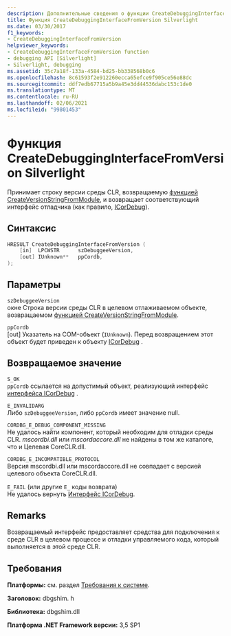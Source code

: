 ```yaml
---
description: Дополнительные сведения о функции CreateDebuggingInterfaceFromVersion для Silverlight
title: Функция CreateDebuggingInterfaceFromVersion Silverlight
ms.date: 03/30/2017
f1_keywords:
- CreateDebuggingInterfaceFromVersion
helpviewer_keywords:
- CreateDebuggingInterfaceFromVersion function
- debugging API [Silverlight]
- Silverlight, debugging
ms.assetid: 35c7a18f-133a-4584-bd25-bb338568b0c6
ms.openlocfilehash: 8c61593f2e912260ecca65efce9f905ce56e88dc
ms.sourcegitcommit: ddf7edb67715a5b9a45e3dd44536dabc153c1de0
ms.translationtype: MT
ms.contentlocale: ru-RU
ms.lasthandoff: 02/06/2021
ms.locfileid: "99801453"
---
```

# <a name="createdebugginginterfacefromversion-function-for-silverlight"></a>Функция CreateDebuggingInterfaceFromVersion Silverlight

Принимает строку версии среды CLR, возвращаемую [функцией CreateVersionStringFromModule](createversionstringfrommodule-function.md), и возвращает соответствующий интерфейс отладчика (как правило, [ICorDebug](icordebug-interface.md)).  
  
## <a name="syntax"></a>Синтаксис  
  
```cpp  
HRESULT CreateDebuggingInterfaceFromVersion (  
    [in]  LPCWSTR      szDebuggeeVersion,  
    [out] IUnknown**   ppCordb,  
);  
```  
  
## <a name="parameters"></a>Параметры  

 `szDebuggeeVersion`\
 окне Строка версии среды CLR в целевом отлаживаемом объекте, возвращаемом [функцией CreateVersionStringFromModule](createversionstringfrommodule-function.md).  
  
 `ppCordb`\
 [out] Указатель на COM-объект (`IUnknown`). Перед возвращением этот объект будет приведен к объекту [ICorDebug](icordebug-interface.md) .  
  
## <a name="return-value"></a>Возвращаемое значение

 `S_OK`\
 `ppCordb` ссылается на допустимый объект, реализующий интерфейс [интерфейса ICorDebug](icordebug-interface.md) .  
  
 `E_INVALIDARG`\
 Либо `szDebuggeeVersion`, либо `ppCordb` имеет значение null.  
  
 `CORDBG_E_DEBUG_COMPONENT_MISSING`\
 Не удалось найти компонент, который необходим для отладки среды CLR. _mscordbi.dll_ или _mscordaccore.dll_ не найдены в том же каталоге, что и Целевая CoreCLR.dll.  
  
 `CORDBG_E_INCOMPATIBLE_PROTOCOL`\
 Версия mscordbi.dll или mscordaccore.dll не совпадает с версией целевого объекта CoreCLR.dll.  
  
 `E_FAIL` (или другие `E_` коды возврата) \
 Не удалось вернуть [Интерфейс ICorDebug](icordebug-interface.md).  
  
## <a name="remarks"></a>Remarks

 Возвращаемый интерфейс предоставляет средства для подключения к среде CLR в целевом процессе и отладки управляемого кода, который выполняется в этой среде CLR.  
  
## <a name="requirements"></a>Требования

 **Платформы:** см. раздел [Требования к системе](../../get-started/system-requirements.md).  
  
 **Заголовок:** dbgshim. h  
  
 **Библиотека:** dbgshim.dll  
  
 **Платформа .NET Framework версии:** 3,5 SP1
